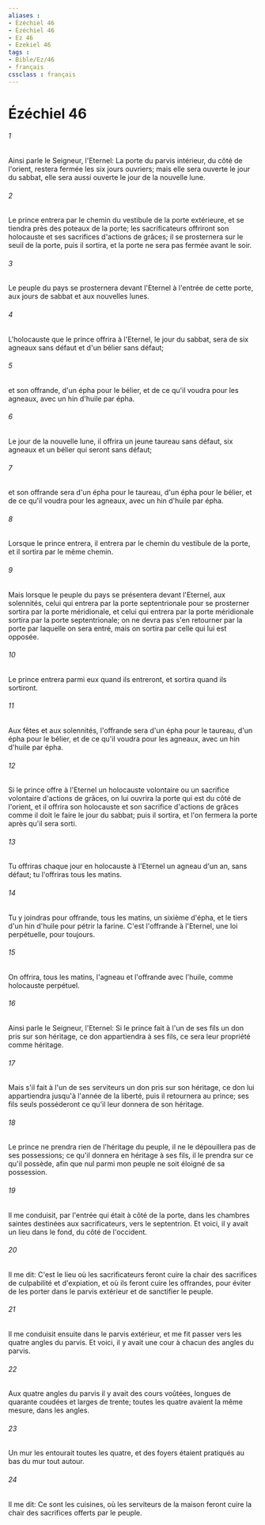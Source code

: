 ```yaml
---
aliases : 
- Ézéchiel 46
- Ézéchiel 46
- Ez 46
- Ezekiel 46
tags : 
- Bible/Ez/46
- français
cssclass : français
---
```


# Ézéchiel 46

###### 1
Ainsi parle le Seigneur, l'Eternel: La porte du parvis intérieur, du côté de l'orient, restera fermée les six jours ouvriers; mais elle sera ouverte le jour du sabbat, elle sera aussi ouverte le jour de la nouvelle lune.
###### 2
Le prince entrera par le chemin du vestibule de la porte extérieure, et se tiendra près des poteaux de la porte; les sacrificateurs offriront son holocauste et ses sacrifices d'actions de grâces; il se prosternera sur le seuil de la porte, puis il sortira, et la porte ne sera pas fermée avant le soir.
###### 3
Le peuple du pays se prosternera devant l'Eternel à l'entrée de cette porte, aux jours de sabbat et aux nouvelles lunes.
###### 4
L'holocauste que le prince offrira à l'Eternel, le jour du sabbat, sera de six agneaux sans défaut et d'un bélier sans défaut;
###### 5
et son offrande, d'un épha pour le bélier, et de ce qu'il voudra pour les agneaux, avec un hin d'huile par épha.
###### 6
Le jour de la nouvelle lune, il offrira un jeune taureau sans défaut, six agneaux et un bélier qui seront sans défaut;
###### 7
et son offrande sera d'un épha pour le taureau, d'un épha pour le bélier, et de ce qu'il voudra pour les agneaux, avec un hin d'huile par épha.
###### 8
Lorsque le prince entrera, il entrera par le chemin du vestibule de la porte, et il sortira par le même chemin.
###### 9
Mais lorsque le peuple du pays se présentera devant l'Eternel, aux solennités, celui qui entrera par la porte septentrionale pour se prosterner sortira par la porte méridionale, et celui qui entrera par la porte méridionale sortira par la porte septentrionale; on ne devra pas s'en retourner par la porte par laquelle on sera entré, mais on sortira par celle qui lui est opposée.
###### 10
Le prince entrera parmi eux quand ils entreront, et sortira quand ils sortiront.
###### 11
Aux fêtes et aux solennités, l'offrande sera d'un épha pour le taureau, d'un épha pour le bélier, et de ce qu'il voudra pour les agneaux, avec un hin d'huile par épha.
###### 12
Si le prince offre à l'Eternel un holocauste volontaire ou un sacrifice volontaire d'actions de grâces, on lui ouvrira la porte qui est du côté de l'orient, et il offrira son holocauste et son sacrifice d'actions de grâces comme il doit le faire le jour du sabbat; puis il sortira, et l'on fermera la porte après qu'il sera sorti.
###### 13
Tu offriras chaque jour en holocauste à l'Eternel un agneau d'un an, sans défaut; tu l'offriras tous les matins.
###### 14
Tu y joindras pour offrande, tous les matins, un sixième d'épha, et le tiers d'un hin d'huile pour pétrir la farine. C'est l'offrande à l'Eternel, une loi perpétuelle, pour toujours.
###### 15
On offrira, tous les matins, l'agneau et l'offrande avec l'huile, comme holocauste perpétuel.
###### 16
Ainsi parle le Seigneur, l'Eternel: Si le prince fait à l'un de ses fils un don pris sur son héritage, ce don appartiendra à ses fils, ce sera leur propriété comme héritage.
###### 17
Mais s'il fait à l'un de ses serviteurs un don pris sur son héritage, ce don lui appartiendra jusqu'à l'année de la liberté, puis il retournera au prince; ses fils seuls posséderont ce qu'il leur donnera de son héritage.
###### 18
Le prince ne prendra rien de l'héritage du peuple, il ne le dépouillera pas de ses possessions; ce qu'il donnera en héritage à ses fils, il le prendra sur ce qu'il possède, afin que nul parmi mon peuple ne soit éloigné de sa possession.
###### 19
Il me conduisit, par l'entrée qui était à côté de la porte, dans les chambres saintes destinées aux sacrificateurs, vers le septentrion. Et voici, il y avait un lieu dans le fond, du côté de l'occident.
###### 20
Il me dit: C'est le lieu où les sacrificateurs feront cuire la chair des sacrifices de culpabilité et d'expiation, et où ils feront cuire les offrandes, pour éviter de les porter dans le parvis extérieur et de sanctifier le peuple.
###### 21
Il me conduisit ensuite dans le parvis extérieur, et me fit passer vers les quatre angles du parvis. Et voici, il y avait une cour à chacun des angles du parvis.
###### 22
Aux quatre angles du parvis il y avait des cours voûtées, longues de quarante coudées et larges de trente; toutes les quatre avaient la même mesure, dans les angles.
###### 23
Un mur les entourait toutes les quatre, et des foyers étaient pratiqués au bas du mur tout autour.
###### 24
Il me dit: Ce sont les cuisines, où les serviteurs de la maison feront cuire la chair des sacrifices offerts par le peuple.
